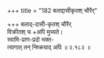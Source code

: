 +++
title = "182 बलाद्दासीकृतश् चौरैर्"

+++
बलाद्-दासी-कृतश् चौरैर्  
विक्रीतश् च +अपि मुच्यते।  
स्वामि-प्राण-प्रदो भक्त-  
त्यागात् तन् निष्क्रयाद् अपि  ॥ २.१८२ ॥